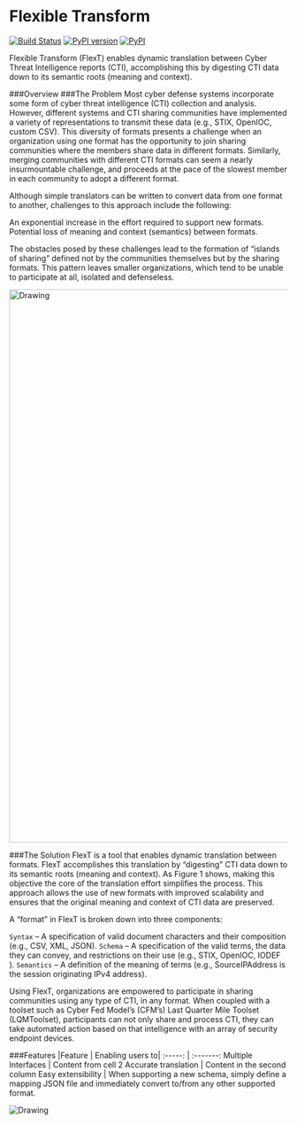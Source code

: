 # Flexible Transform
[![Build Status](https://travis-ci.org/anl-cyberscience/FlexTransform.svg?branch=master)](https://travis-ci.org/anl-cyberscience/FlexTransform)
[![PyPI version](https://badge.fury.io/py/FlexTransform.svg)](https://badge.fury.io/py/FlexTransform)
[![PyPI](https://img.shields.io/pypi/pyversions/FlexTransform.svg)](https://github.com/anl-cyberscience/FlexTransform)

Flexible Transform (FlexT) enables dynamic translation between Cyber Threat Intelligence reports (CTI), accomplishing this by digesting CTI data down to its semantic roots (meaning and context).

###Overview
###The Problem
Most cyber defense systems incorporate some form of cyber threat intelligence (CTI) collection and analysis. However, different
systems and CTI sharing communities have implemented a variety of representations to transmit these data (e.g., STIX, OpenIOC, custom CSV).
This diversity of formats presents a challenge when an organization using one format has the opportunity to join sharing
communities where the members share data in different formats. Similarly, merging communities with different CTI formats
can seem a nearly insurmountable challenge, and proceeds at the pace of the slowest member in each community to adopt 
a different format.

Although simple translators can be written to convert data from one format to another, challenges to this approach include the following:

An exponential increase in the effort required to support new formats.
Potential loss of meaning and context (semantics) between formats.

The obstacles posed by these challenges lead to the formation of “islands of sharing” defined not by the communities themselves 
but by the sharing formats. This pattern leaves smaller organizations, which tend to be unable to participate at all, isolated and defenseless. 



<img src="https://cfm.gss.anl.gov/wp-content/uploads/2015/07/FlexT-Diagram1.png" alt="Drawing" height="1000px;"/>



###The Solution
FlexT is a tool that enables dynamic translation between formats. FlexT accomplishes this translation by “digesting” CTI 
data down to its semantic roots (meaning and context). As Figure 1 shows, making this objective the core of the translation 
effort simplifies the process. This approach allows the use of new formats with improved scalability and ensures that the 
original meaning and context of CTI data are preserved.

A “format” in FlexT is broken down into three components:

`Syntax` – A specification of valid document characters and their composition (e.g., CSV, XML, JSON).
`Schema` – A specification of the valid terms, the data they can convey, and restrictions on their use (e.g., STIX, OpenIOC, IODEF ).
`Semantics` – A definition of the meaning of terms (e.g., SourceIPAddress is the session originating IPv4 address).

Using FlexT, organizations are empowered to participate in sharing communities using any type of CTI, in any format. When 
coupled with a toolset such as Cyber Fed Model’s (CFM’s) Last Quarter Mile Toolset (LQMToolset), participants can not only 
share and process CTI, they can take automated action based on that intelligence with an array of security endpoint devices.

###Features
|Feature | Enabling users to|
:-----: | :-------:
Multiple Interfaces | Content from cell 2
Accurate translation | Content in the second column
Easy extensibility | When supporting a new schema, simply define a mapping JSON file and immediately convert to/from any other supported format.


<img src="https://cfm.gss.anl.gov/wp-content/uploads/2015/07/FlexT-Diagram2.png" alt="Drawing" height=""/>